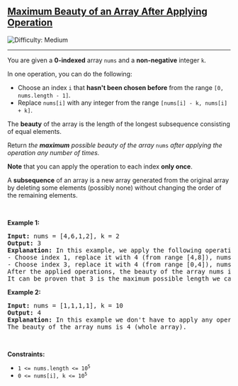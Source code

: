 <h2><a href="https://leetcode.com/problems/maximum-beauty-of-an-array-after-applying-operation">Maximum Beauty of an Array After Applying Operation</a></h2> <img src='https://img.shields.io/badge/Difficulty-Medium-orange' alt='Difficulty: Medium' /><hr><p>You are given a <strong>0-indexed</strong> array <code>nums</code> and a <strong>non-negative</strong> integer <code>k</code>.</p>

<p>In one operation, you can do the following:</p>

<ul>
	<li>Choose an index <code>i</code> that <strong>hasn&#39;t been chosen before</strong> from the range <code>[0, nums.length - 1]</code>.</li>
	<li>Replace <code>nums[i]</code> with any integer from the range <code>[nums[i] - k, nums[i] + k]</code>.</li>
</ul>

<p>The <strong>beauty</strong> of the array is the length of the longest subsequence consisting of equal elements.</p>

<p>Return <em>the <strong>maximum</strong> possible beauty of the array </em><code>nums</code><em> after applying the operation any number of times.</em></p>

<p><strong>Note</strong> that you can apply the operation to each index <strong>only once</strong>.</p>

<p>A&nbsp;<strong>subsequence</strong> of an array is a new array generated from the original array by deleting some elements (possibly none) without changing the order of the remaining elements.</p>

<p>&nbsp;</p>
<p><strong class="example">Example 1:</strong></p>

<pre>
<strong>Input:</strong> nums = [4,6,1,2], k = 2
<strong>Output:</strong> 3
<strong>Explanation:</strong> In this example, we apply the following operations:
- Choose index 1, replace it with 4 (from range [4,8]), nums = [4,4,1,2].
- Choose index 3, replace it with 4 (from range [0,4]), nums = [4,4,1,4].
After the applied operations, the beauty of the array nums is 3 (subsequence consisting of indices 0, 1, and 3).
It can be proven that 3 is the maximum possible length we can achieve.
</pre>

<p><strong class="example">Example 2:</strong></p>

<pre>
<strong>Input:</strong> nums = [1,1,1,1], k = 10
<strong>Output:</strong> 4
<strong>Explanation:</strong> In this example we don&#39;t have to apply any operations.
The beauty of the array nums is 4 (whole array).
</pre>

<p>&nbsp;</p>
<p><strong>Constraints:</strong></p>

<ul>
	<li><code>1 &lt;= nums.length &lt;= 10<sup>5</sup></code></li>
	<li><code>0 &lt;= nums[i], k &lt;= 10<sup>5</sup></code></li>
</ul>

